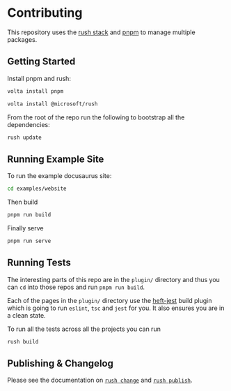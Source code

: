 # Contributing

This repository uses the [rush stack](https://rushjs.io/) and [pnpm](https://pnpm.io/) to manage multiple packages.

## Getting Started

Install pnpm and rush:

```bash
volta install pnpm
```

```bash
volta install @microsoft/rush
```

From the root of the repo run the following to bootstrap all the dependencies:

```bash
rush update
```

## Running Example Site

To run the example docusaurus site:

```bash
cd examples/website
```

Then build

```bash
pnpm run build
```

Finally serve

```bash
pnpm run serve
```


## Running Tests

The interesting parts of this repo are in the `plugin/` directory and thus you can `cd` into those repos and run `pnpm run build`.

Each of the pages in the `plugin/` directory use the [heft-jest](https://rushstack.io/pages/heft_tasks/jest/) build plugin which is going to run `eslint`, `tsc` and `jest` for you. It also ensures you are in a clean state.

To run all the tests across all the projects you can run

```bash
rush build
```

## Publishing & Changelog

Please see the documentation on [`rush change`](https://rushjs.io/pages/maintainer/publishing/) and [`rush publish`](https://rushjs.io/pages/maintainer/publishing/).
